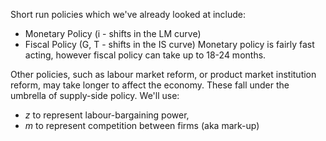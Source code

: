 Short run policies which we've already looked at include:
- Monetary Policy (i - shifts in the LM curve)
- Fiscal Policy (G, T - shifts in the IS curve)
Monetary policy is fairly fast acting, however fiscal policy can take up to 18-24 months.

Other policies, such as labour market reform, or product market institution reform, may take longer to affect the economy. These fall under the umbrella of supply-side policy.
We'll use:
- *z* to represent labour-bargaining power,
- *m* to represent competition between firms (aka mark-up)
